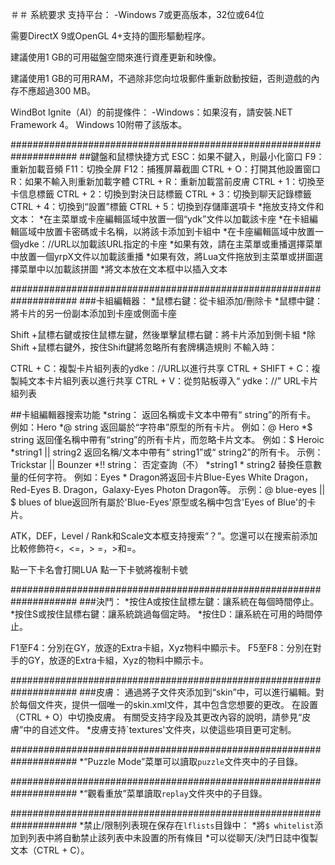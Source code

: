 ＃＃ 系統要求
支持平台： -Windows 7或更高版本，32位或64位 

需要DirectX 9或OpenGL 4+支持的圖形驅動程序。

建議使用1 GB的可用磁盤空間來進行資產更新和映像。

建議使用1 GB的可用RAM，不過除非您向垃圾郵件重新啟動按鈕，否則遊戲的內存不應超過300 MB。

WindBot Ignite（AI）的前提條件：
-Windows：如果沒有，請安裝.NET Framework 4。 Windows 10附帶了該版本。

####################################################################
##鍵盤和鼠標快捷方式
ESC：如果不鍵入，則最小化窗口
F9：重新加載音頻
F11：切換全屏
F12：捕獲屏幕截圖
CTRL + O：打開其他設置窗口
R：如果不輸入則重新加載字體
CTRL + R：重新加載當前皮膚
CTRL + 1：切換至卡信息標籤
CTRL + 2：切換到對決日誌標籤
CTRL + 3：切換到聊天記錄標籤
CTRL + 4：切換到“設置”標籤
CTRL + 5：切換到存儲庫選項卡 *拖放支持文件和文本： *在主菜單或卡座編輯區域中放置一個“ydk”文件以加載該卡座 *在卡組編輯區域中放置卡密碼或卡名稱，以將該卡添加到卡組中 *在卡座編輯區域中放置一個ydke：//URL以加載該URL指定的卡座 *如果有效，請在主菜單或重播選擇菜單中放置一個yrpX文件以加載該重播 *如果有效，將Lua文件拖放到主菜單或拼圖選擇菜單中以加載該拼圖 *將文本放在文本框中以插入文本

####################################################################
###卡組編輯器： *鼠標右鍵：從卡組添加/刪除卡 *鼠標中鍵：將卡片的另一份副本添加到卡座或側面卡座

Shift +鼠標右鍵或按住鼠標左鍵，然後單擊鼠標右鍵：將卡片添加到側卡組 *除Shift +鼠標右鍵外，按住Shift鍵將忽略所有套牌構造規則
不輸入時：

CTRL + C：複製卡片組列表的ydke：//URL以進行共享
CTRL + SHIFT + C：複製純文本卡片組列表以進行共享
CTRL + V：從剪貼板導入“ ydke：//” URL卡片組列表

##卡組編輯器搜索功能 
*string： 返回名稱或卡文本中帶有“ string”的所有卡。 
例如：Hero *@ string 返回屬於“字符串”原型的所有卡片。
例如：@ Hero *$ string 返回僅名稱中帶有“string”的所有卡片，而忽略卡片文本。 
例如：$ Heroic *string1 || string2 返回名稱/文本中帶有“ string1”或“ string2”的所有卡。 
示例：Trickstar || Bounzer *!! string： 否定查詢（不） *string1 * string2 替換任意數量的任何字符。
例如：Eyes * Dragon將返回卡片Blue-Eyes White Dragon，Red-Eyes B. Dragon，Galaxy-Eyes Photon Dragon等。
示例：@ blue-eyes || $ blues of blue返回所有屬於'Blue-Eyes'原型或名稱中包含'Eyes of Blue'的卡片。

ATK，DEF，Level / Rank和Scale文本框支持搜索“？”。您還可以在搜索前添加比較修飾符<，<=，> =，>和=。

點一下卡名會打開LUA
點一下卡號將複制卡號

####################################################################
###決鬥： 
*按住A或按住鼠標左鍵：讓系統在每個時間停止。
*按住S或按住鼠標右鍵：讓系統跳過每個定時。 
*按住D：讓系統在可用的時間停止。

F1至F4：分別在GY，放逐的Extra卡組，Xyz物料中顯示卡。
F5至F8：分別在對手的GY，放逐的Extra卡組，Xyz的物料中顯示卡。

####################################################################
###皮膚： 
通過將子文件夾添加到“skin”中，可以進行編輯。對於每個文件夾，提供一個唯一的skin.xml文件，其中包含您想要的更改。 
在設置（CTRL + O）中切換皮膚。
有關受支持字段及其更改內容的說明，請參見“皮膚”中的自述文件。
*皮膚支持`textures'文件夾，以使這些項目更可定制。

####################################################################
*“Puzzle Mode”菜單可以讀取`puzzle`文件夾中的子目錄。

####################################################################
*“觀看重放”菜單讀取`replay`文件夾中的子目錄。

####################################################################
*禁止/限制列表現在保存在`lflists`目錄中：
*將`$ whitelist`添加到列表中將自動禁止該列表中未設置的所有條目
*可以從聊天/決鬥日誌中復製文本（CTRL + C）。